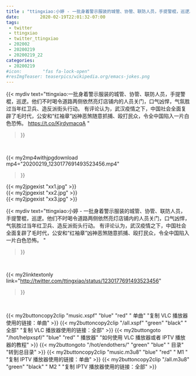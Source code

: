 ```yaml
---
title : "ttingxiao:小婷 - 一批身着警示服装的城管、协管、联防人员，手提警棍，巡逻。他们不时喝令道路两侧依然亮灯店铺内的人员关门，口气凶悍，气氛胜过当年红卫兵、造反派街头行动。  有评论认为，武汉疫情之下，中国社会全面复辟了毛时代，公安和“红袖章”凶神恶煞随意抓捕、殴打民众，令全中国陷入一片白色恐怖。 "
date:        2020-02-19T22:01:32-07:00
tags:
 - twitter
 - ttingxiao
 - twitter_ttingxiao
 - 202002
 - 20200219
 - 20200219_22
categories:
 - 20200219
#icon:        "fas fa-lock-open"
#resImgTeaser: teaserpics/wikipedia.org/emacs-jokes.png
---
```


{{< mydiv text="ttingxiao:一批身着警示服装的城管、协管、联防人员，手提警棍，巡逻。他们不时喝令道路两侧依然亮灯店铺内的人员关门，口气凶悍，气氛胜过当年红卫兵、造反派街头行动。  有评论认为，武汉疫情之下，中国社会全面复辟了毛时代，公安和“红袖章”凶神恶煞随意抓捕、殴打民众，令全中国陷入一片白色恐怖。 https://t.co/KjrdymacqA "
>}}
<br>


{{< my2mp4withjpgdownload mp4="20200219_1230177691493523456.mp4"
>}}

{{< my2jpgexist "xx1.jpg" >}}<br>
{{< my2jpgexist "xx2.jpg" >}}<br>
{{< my2jpgexist "xx3.jpg" >}}<br>



{{< mydiv text="ttingxiao:小婷 - 一批身着警示服装的城管、协管、联防人员，手提警棍，巡逻。他们不时喝令道路两侧依然亮灯店铺内的人员关门，口气凶悍，气氛胜过当年红卫兵、造反派街头行动。  有评论认为，武汉疫情之下，中国社会全面复辟了毛时代，公安和“红袖章”凶神恶煞随意抓捕、殴打民众，令全中国陷入一片白色恐怖。 "
>}}
<br>

{{< my2linktextonly link="http://twitter.com/ttingxiao/status/1230177691493523456"
>}}


<br>

{{< my2buttoncopy2clip "music.xspf"        "blue"   "red"    " 单曲"  "复制 VLC 播放器使用的链接：单曲" >}} {{< my2buttoncopy2clip "/all.xspf"         "green"  "black"  " 全部"  "复制 VLC 播放器使用的链接：全部" >}} {{< my2buttongoto      "/hot/helpxspf/"    "blue"   "red"    " 播放器" "如何使用 VLC 播放器或者 IPTV 播放器的教程" >}} {{< my2buttongoto      "/hot/endothers/"   "green"  "blue"   " 目录"   "转到总目录" >}} {{< my2buttoncopy2clip "music.m3u8"        "blue"   "red"    " M1 "    "复制 IPTV 播放器使用的链接：单曲" >}} {{< my2buttoncopy2clip "/all.m3u8"         "green"  "black"  " M2 "    "复制 IPTV 播放器使用的链接：全部" >}} 
